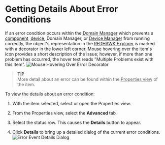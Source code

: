 # Getting Details About Error Conditions

If an error condition occurs within the <abbr title="See Glossary.">Domain Manager</abbr> which prevents a <abbr title="See Glossary.">component</abbr>, <abbr title="See Glossary.">device</abbr>, Domain Manager, or <abbr title="See Glossary.">Device Manager</abbr> from running correctly, the object's representation in the <abbr title="See Glossary.">REDHAWK Explorer</abbr> is marked with a decorator in the lower left corner. Mouse hovering over the item's icon provides a short description of the issue; however, if more than one problem has occurred, the hover text reads "Multiple Problems exist with this item".
![Mouse Hovering Over Error Decorator](images/REDHAWK_Domain_Error_Mouse_Hover.png)


> **TIP**  
> More detail about an error can be found within the <abbr title="See Glossary.">Properties view</abbr> of the item.  

To view the details about an error condition:

1.  With the item selected, select or open the Properties view.

2.  From the Properties view, select the **Advanced** tab

3.  Select the status row. This causes the **Details** button to appear.

4.  Click **Details** to bring up a detailed dialog of the current error conditions.
![Error Event Details Dialog](images/REDHAWK_Property_View_Error_Dialog.png)
